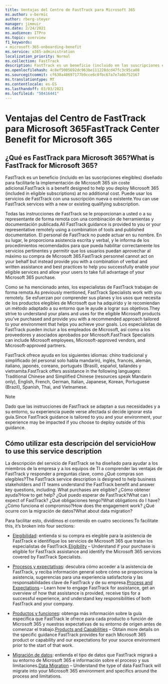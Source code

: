 ```yaml
---
title: Ventajas del Centro de FastTrack para Microsoft 365
ms.author: v-bermic
author: rberg-steyer
manager: jimmuir
ms.date: 2/24/2021
ms.audience: ITPro
ms.topic: overview
f1_keywords:
- microsoft-365-onboarding-benefit
ms.service: o365-administration
localization_priority: Normal
ms.collection: FastTrack
description: FastTrack es un beneficio (incluido en las suscripciones elegibles) diseñado para facilitarle la implementación de Microsoft 365 sin coste adicional. Puede usar los servicios de FastTrack con una suscripción nueva o existente.
ms.openlocfilehash: 4c8ef5005692dc963be111228dcd47fc3c95ca08
ms.sourcegitcommit: cf630a48697177b9cce6c0fbc67a7e7a0b752167
ms.translationtype: MT
ms.contentlocale: es-ES
ms.lasthandoff: 03/03/2021
ms.locfileid: "50416441"
---
```

# <a name="fasttrack-center-benefit-for-microsoft-365"></a><span data-ttu-id="6ab11-104">Ventajas del Centro de FastTrack para Microsoft 365</span><span class="sxs-lookup"><span data-stu-id="6ab11-104">FastTrack Center Benefit for Microsoft 365</span></span>

## <a name="what-is-fasttrack-for-microsoft-365"></a><span data-ttu-id="6ab11-105">¿Qué es FastTrack para Microsoft 365?</span><span class="sxs-lookup"><span data-stu-id="6ab11-105">What is FastTrack for Microsoft 365?</span></span>

<span data-ttu-id="6ab11-106">FastTrack es un beneficio (incluido en las suscripciones elegibles) diseñado para facilitarle la implementación de Microsoft 365 sin coste adicional.</span><span class="sxs-lookup"><span data-stu-id="6ab11-106">FastTrack is a benefit designed to help you deploy Microsoft 365 (included in eligible subscriptions) at no additional cost.</span></span> <span data-ttu-id="6ab11-107">Puede usar los servicios de FastTrack con una suscripción nueva o existente.</span><span class="sxs-lookup"><span data-stu-id="6ab11-107">You can use FastTrack services with a new or existing qualifying subscription.</span></span>

<span data-ttu-id="6ab11-108">Todas las instrucciones de FastTrack se le proporcionan a usted o a su representante de forma remota con una combinación de herramientas y documentación publicada.</span><span class="sxs-lookup"><span data-stu-id="6ab11-108">All FastTrack guidance is provided to you or your representative remotely using a combination of tools and published documentation.</span></span> <span data-ttu-id="6ab11-109">El personal de FastTrack no puede actuar en su nombre. En su lugar, le proporciona asistencia escrita y verbal, y le informa de los procedimientos recomendados para que pueda habilitar correctamente los servicios pertinentes y permitir que los usuarios puedan aprovechar al máximo su compra de Microsoft 365.</span><span class="sxs-lookup"><span data-stu-id="6ab11-109">FastTrack personnel cannot act on your behalf but instead provide you with a combination of verbal and written assistance and best practices to help you successfully enable your eligible services and allow your users to take full advantage of your Microsoft 365 purchase.</span></span>

<span data-ttu-id="6ab11-110">Como se ha mencionado antes, los especialistas de FastTrack trabajan de forma remota.</span><span class="sxs-lookup"><span data-stu-id="6ab11-110">As previously mentioned, FastTrack Specialists work with you remotely.</span></span> <span data-ttu-id="6ab11-111">Se esfuerzan por comprender sus planes y los usos que necesita de los productos elegibles de Microsoft que ha adquirido y le recomiendan un método adaptado a su entorno que le ayude a lograr sus objetivos.</span><span class="sxs-lookup"><span data-stu-id="6ab11-111">They strive to understand your plans and uses for the eligible Microsoft products you’ve purchased and provide you with a recommended approach tailored to your environment that helps you achieve your goals.</span></span> <span data-ttu-id="6ab11-112">Los especialistas de FastTrack pueden incluir a los empleados de Microsoft, así como a los proveedores y asociados aprobados por Microsoft.</span><span class="sxs-lookup"><span data-stu-id="6ab11-112">FastTrack Specialists can include Microsoft employees, Microsoft-approved vendors, and Microsoft-approved partners.</span></span>

<span data-ttu-id="6ab11-113">FastTrack ofrece ayuda en los siguientes idiomas: chino tradicional y simplificado (el personal solo habla mandarín), inglés, francés, alemán, italiano, japonés, coreano, portugués (Brasil), español, tailandés y vietnamita.</span><span class="sxs-lookup"><span data-stu-id="6ab11-113">FastTrack offers assistance in the following languages: Traditional Chinese and Simplified Chinese (resources speak Mandarin only), English, French, German, Italian, Japanese, Korean, Portuguese (Brazil), Spanish, Thai, and Vietnamese.</span></span>

> [!NOTE]
> <span data-ttu-id="6ab11-114">Dado que las instrucciones de FastTrack se adaptan a sus necesidades y a su entorno, su experiencia puede verse afectada si decide ignorar esta guía.</span><span class="sxs-lookup"><span data-stu-id="6ab11-114">Since FastTrack guidance is tailored to you and your environment, your experience may be impacted if you choose to deploy outside of this guidance.</span></span>

## <a name="how-to-use-this-service-description"></a><span data-ttu-id="6ab11-115">Cómo utilizar esta descripción del servicio</span><span class="sxs-lookup"><span data-stu-id="6ab11-115">How to use this service description</span></span>

<span data-ttu-id="6ab11-116">La descripción del servicio de FastTrack se ha diseñado para ayudar a los miembros de la empresa y a los equipos de TI a comprender las ventajas de FastTrack y responder a preguntas clave, como ¿Qué compras son elegibles?</span><span class="sxs-lookup"><span data-stu-id="6ab11-116">The FastTrack service description is designed to help business stakeholders and IT teams understand the FastTrack benefit and answer key questions, including: What purchases are eligible?</span></span> <span data-ttu-id="6ab11-117">¿Cómo obtener ayuda?</span><span class="sxs-lookup"><span data-stu-id="6ab11-117">How to get help?</span></span> <span data-ttu-id="6ab11-118">¿Qué puedo esperar de FastTrack?</span><span class="sxs-lookup"><span data-stu-id="6ab11-118">What can I expect of FastTrack?</span></span> <span data-ttu-id="6ab11-119">¿Qué obligaciones tengo?</span><span class="sxs-lookup"><span data-stu-id="6ab11-119">What obligations do I have?</span></span> <span data-ttu-id="6ab11-120">¿Cómo funciona el compromiso?</span><span class="sxs-lookup"><span data-stu-id="6ab11-120">How does the engagement work?</span></span> <span data-ttu-id="6ab11-121">¿Qué ocurre con la migración de datos?</span><span class="sxs-lookup"><span data-stu-id="6ab11-121">What about data migration?</span></span>

<span data-ttu-id="6ab11-122">Para facilitar esto, dividimos el contenido en cuatro secciones:</span><span class="sxs-lookup"><span data-stu-id="6ab11-122">To facilitate this, it’s broken into four sections:</span></span>

  - <span data-ttu-id="6ab11-123">[Elegibilidad](eligibility.md): entienda si su compra es elegible para la asistencia de FastTrack e identifique los servicios de Microsoft 365 que tratan los especialistas de FastTrack.</span><span class="sxs-lookup"><span data-stu-id="6ab11-123">[Eligibility](eligibility.md) – Understand if your purchase is eligible for FastTrack assistance and identify the Microsoft 365 services covered by FastTrack Specialists.</span></span>

  - <span data-ttu-id="6ab11-124">[Procesos y expectativas](process-and-expectations.md): descubra cómo acceder a la asistencia de FastTrack, y reciba información general sobre cómo se proporciona la asistencia, sugerencias para una experiencia satisfactoria y las responsabilidades clave de FastTrack y de su empresa.</span><span class="sxs-lookup"><span data-stu-id="6ab11-124">[Process and Expectations](process-and-expectations.md) – Learn how to engage FastTrack for assistance, get an overview of how that assistance is provided, receive tips for a successful experience, and understand key responsibilities of both FastTrack and your company.</span></span>

  - <span data-ttu-id="6ab11-125">[Productos y funciones](products-and-capabilities.md): obtenga más información sobre la guía específica que FastTrack le ofrece para cada producto o función de Microsoft 365 y nuestras expectativas de su entorno de origen antes de comenzar el trabajo.</span><span class="sxs-lookup"><span data-stu-id="6ab11-125">[Products and Capabilities](products-and-capabilities.md) – Obtain more details on the specific guidance FastTrack provides for each Microsoft 365 product or capability and our expectations for your source environment prior to the start of that work.</span></span>

  - <span data-ttu-id="6ab11-126">[Migración de datos](data-migration.md): entienda el tipo de datos que FastTrack migrará a su entorno de Microsoft 365 e información sobre el proceso y sus limitaciones.</span><span class="sxs-lookup"><span data-stu-id="6ab11-126">[Data Migration](data-migration.md) – Understand the type of data FastTrack will migrate into your Microsoft 365 environment and specifics around the process and limitations.</span></span>
